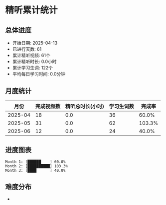 # 精听累计统计

## 总体进度

- 开始日期: 2025-04-13
- 已进行天数: 61
- 累计精听视频: 61个
- 累计精听时长: 0.0小时
- 累计学习生词: 122个
- 平均每日学习时间: 0.0分钟

## 月度统计

| 月份 | 完成视频数 | 精听总时长(小时) | 学习生词数 | 完成率 |
|-----|-----------|----------------|----------|-------|
| 2025-04 | 18 | 0.0 | 36 | 60.0% |
| 2025-05 | 31 | 0.0 | 62 | 103.3% |
| 2025-06 | 12 | 0.0 | 24 | 40.0% |

## 进度图表

```
Month 1: [██████    ] 60.0%
Month 2: [██████████] 103.3%
Month 3: [████      ] 40.0%
```

## 难度分布

- [简单/中等/困难]: 61 (100.0%)